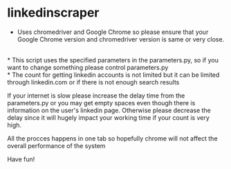 # linkedinscraper

* Uses chromedriver and Google Chrome so please ensure that your Google Chrome version and chromedriver version is same or very close. 
<br>
* This script uses the specified parameters in the parameters.py, so if you want to change something please control parameters.py
<br>
* The count for getting linkedin accounts is not limited but it can be limited through linkedin.com or if there is not enough search results

If your internet is slow please increase the delay time from the parameters.py or you may get empty spaces even though there is information on the user's linkedin page. Otherwise please decrease the delay since it will hugely impact your working time if your count is very high.

All the procces happens in one tab so hopefully chrome will not affect the overall performance of the system

Have fun!
